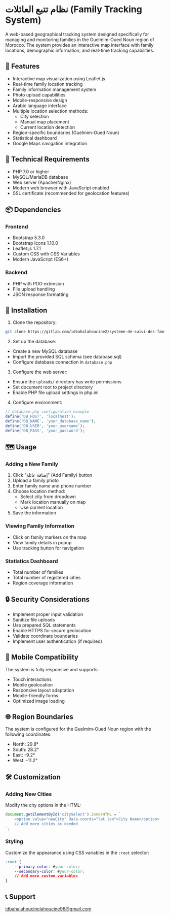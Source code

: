 # نظام تتبع العائلات  (Family Tracking System)

A web-based geographical tracking system designed specifically for managing and monitoring families in the Guelmim-Oued Noun region of Morocco. The system provides an interactive map interface with family locations, demographic information, and real-time tracking capabilities.

## 🌟 Features

- Interactive map visualization using Leaflet.js
- Real-time family location tracking
- Family information management system
- Photo upload capabilities
- Mobile-responsive design
- Arabic language interface
- Multiple location selection methods:
  - City selection
  - Manual map placement
  - Current location detection
- Region-specific boundaries (Guelmim-Oued Noun)
- Statistical dashboard
- Google Maps navigation integration

## 🔧 Technical Requirements

- PHP 7.0 or higher
- MySQL/MariaDB database
- Web server (Apache/Nginx)
- Modern web browser with JavaScript enabled
- SSL certificate (recommended for geolocation features)

## 📦 Dependencies

### Frontend
- Bootstrap 5.3.0
- Bootstrap Icons 1.10.0
- Leaflet.js 1.7.1
- Custom CSS with CSS Variables
- Modern JavaScript (ES6+)

### Backend
- PHP with PDO extension
- File upload handling
- JSON response formatting

## 🚀 Installation

1. Clone the repository:
```bash
git clone https://gitlab.com/idbahalahoucine2/systeme-de-suivi-des-familles.git
```

2. Set up the database:
- Create a new MySQL database
- Import the provided SQL schema (see database.sql)
- Configure database connection in `database.php`

3. Configure the web server:
- Ensure the `uploads/` directory has write permissions
- Set document root to project directory
- Enable PHP file upload settings in php.ini

4. Configure environment:
```php
// database.php configuration example
define('DB_HOST', 'localhost');
define('DB_NAME', 'your_database_name');
define('DB_USER', 'your_username');
define('DB_PASS', 'your_password');
```

## 🗺️ Usage

### Adding a New Family
1. Click "إضافة عائلة" (Add Family) button
2. Upload a family photo
3. Enter family name and phone number
4. Choose location method:
   - Select city from dropdown
   - Mark location manually on map
   - Use current location
5. Save the information

### Viewing Family Information
- Click on family markers on the map
- View family details in popup
- Use tracking button for navigation

### Statistics Dashboard
- Total number of families
- Total number of registered cities
- Region coverage information

## 🔒 Security Considerations

- Implement proper input validation
- Sanitize file uploads
- Use prepared SQL statements
- Enable HTTPS for secure geolocation
- Validate coordinate boundaries
- Implement user authentication (if required)

## 📱 Mobile Compatibility

The system is fully responsive and supports:
- Touch interactions
- Mobile geolocation
- Responsive layout adaptation
- Mobile-friendly forms
- Optimized image loading

## 🌐 Region Boundaries

The system is configured for the Guelmim-Oued Noun region with the following coordinates:
- North: 29.8°
- South: 28.2°
- East: -9.2°
- West: -11.2°

## 🛠️ Customization

### Adding New Cities
Modify the city options in the HTML:
```javascript
document.getElementById('citySelect').innerHTML = `
    <option value="newCity" data-coords="lat,lon">City Name</option>
    // Add more cities as needed
`;
```

### Styling
Customize the appearance using CSS variables in the `:root` selector:
```css
:root {
    --primary-color: #your-color;
    --secondary-color: #your-color;
    // Add more custom variables
}
```

## 📞 Support
idbahalahoucinelahoucine96@gmail.com